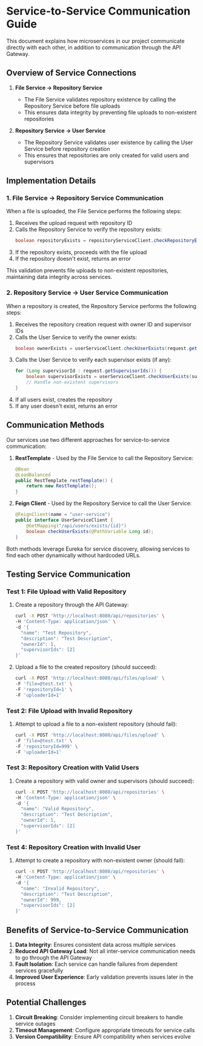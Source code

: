 # Service-to-Service Communication Guide

This document explains how microservices in our project communicate directly with each other, in addition to communication through the API Gateway.

## Overview of Service Connections

1. **File Service → Repository Service**
   - The File Service validates repository existence by calling the Repository Service before file uploads
   - This ensures data integrity by preventing file uploads to non-existent repositories

2. **Repository Service → User Service**
   - The Repository Service validates user existence by calling the User Service before repository creation
   - This ensures that repositories are only created for valid users and supervisors

## Implementation Details

### 1. File Service → Repository Service Communication

When a file is uploaded, the File Service performs the following steps:

1. Receives the upload request with repository ID
2. Calls the Repository Service to verify the repository exists:
   ```java
   boolean repositoryExists = repositoryServiceClient.checkRepositoryExists(repositoryId);
   ```
3. If the repository exists, proceeds with the file upload
4. If the repository doesn't exist, returns an error

This validation prevents file uploads to non-existent repositories, maintaining data integrity across services.

### 2. Repository Service → User Service Communication

When a repository is created, the Repository Service performs the following steps:

1. Receives the repository creation request with owner ID and supervisor IDs
2. Calls the User Service to verify the owner exists:
   ```java
   boolean ownerExists = userServiceClient.checkUserExists(request.getOwnerId());
   ```
3. Calls the User Service to verify each supervisor exists (if any):
   ```java
   for (Long supervisorId : request.getSupervisorIds()) {
       boolean supervisorExists = userServiceClient.checkUserExists(supervisorId);
       // Handle non-existent supervisors
   }
   ```
4. If all users exist, creates the repository
5. If any user doesn't exist, returns an error

## Communication Methods

Our services use two different approaches for service-to-service communication:

1. **RestTemplate** - Used by the File Service to call the Repository Service:
   ```java
   @Bean
   @LoadBalanced
   public RestTemplate restTemplate() {
       return new RestTemplate();
   }
   ```

2. **Feign Client** - Used by the Repository Service to call the User Service:
   ```java
   @FeignClient(name = "user-service")
   public interface UserServiceClient {
       @GetMapping("/api/users/exists/{id}")
       boolean checkUserExists(@PathVariable Long id);
   }
   ```

Both methods leverage Eureka for service discovery, allowing services to find each other dynamically without hardcoded URLs.

## Testing Service Communication

### Test 1: File Upload with Valid Repository

1. Create a repository through the API Gateway:
   ```bash
   curl -X POST 'http://localhost:8080/api/repositories' \
   -H 'Content-Type: application/json' \
   -d '{
     "name": "Test Repository",
     "description": "Test Description",
     "ownerId": 1,
     "supervisorIds": [2]
   }'
   ```

2. Upload a file to the created repository (should succeed):
   ```bash
   curl -X POST 'http://localhost:8080/api/files/upload' \
   -F 'file=@test.txt' \
   -F 'repositoryId=1' \
   -F 'uploaderId=1'
   ```

### Test 2: File Upload with Invalid Repository

1. Attempt to upload a file to a non-existent repository (should fail):
   ```bash
   curl -X POST 'http://localhost:8080/api/files/upload' \
   -F 'file=@test.txt' \
   -F 'repositoryId=999' \
   -F 'uploaderId=1'
   ```

### Test 3: Repository Creation with Valid Users

1. Create a repository with valid owner and supervisors (should succeed):
   ```bash
   curl -X POST 'http://localhost:8080/api/repositories' \
   -H 'Content-Type: application/json' \
   -d '{
     "name": "Valid Repository",
     "description": "Test Description",
     "ownerId": 1,
     "supervisorIds": [2]
   }'
   ```

### Test 4: Repository Creation with Invalid User

1. Attempt to create a repository with non-existent owner (should fail):
   ```bash
   curl -X POST 'http://localhost:8080/api/repositories' \
   -H 'Content-Type: application/json' \
   -d '{
     "name": "Invalid Repository",
     "description": "Test Description",
     "ownerId": 999,
     "supervisorIds": [2]
   }'
   ```

## Benefits of Service-to-Service Communication

1. **Data Integrity**: Ensures consistent data across multiple services
2. **Reduced API Gateway Load**: Not all inter-service communication needs to go through the API Gateway
3. **Fault Isolation**: Each service can handle failures from dependent services gracefully
4. **Improved User Experience**: Early validation prevents issues later in the process

## Potential Challenges

1. **Circuit Breaking**: Consider implementing circuit breakers to handle service outages
2. **Timeout Management**: Configure appropriate timeouts for service calls
3. **Version Compatibility**: Ensure API compatibility when services evolve
